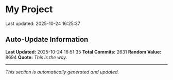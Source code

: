 # My Project


Last updated: 2025-10-24 16:25:37














































































































































































































































































































































































































































































































































































































































































































































































































































































































































































































































































































































































































































































































































































































































































































































































































































































































































































































































































































































































































































































































































































































































































































































































































































































































































































































































































































































































































































































































































































































































































































































## Auto-Update Information

**Last Updated:** 2025-10-24 16:51:35
**Total Commits:** 2631
**Random Value:** 8694
**Quote:** _This is the way._

---
_This section is automatically generated and updated._